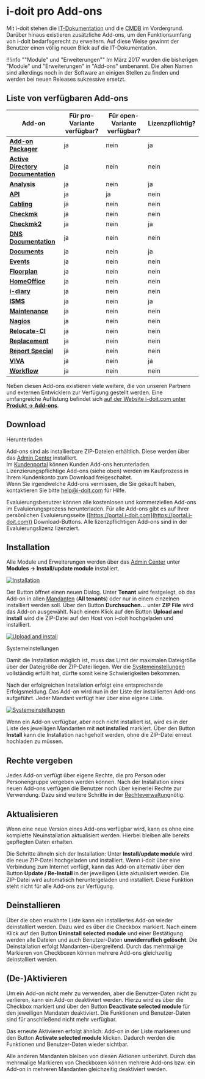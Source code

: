 # i-doit pro Add-ons

Mit i-doit stehen die [IT-Dokumentation](../grundlagen/struktur-it-dokumentation.md) und die [CMDB](../grundlagen/struktur-it-dokumentation.md) im Vordergrund. Darüber hinaus existieren zusätzliche Add-ons, um den Funktionsumfang von i-doit bedarfsgerecht zu erweitern. Auf diese Weise gewinnt der Benutzer einen völlig neuen Blick auf die IT-Dokumentation.

!!!info ""Module" und "Erweiterungen""
    Im März 2017 wurden die bisherigen "Module" und "Erweiterungen" in "Add-ons" umbenannt. Die alten Namen sind allerdings noch in der Software an einigen Stellen zu finden und werden bei neuen Releases sukzessive ersetzt.

Liste von verfügbaren Add-ons
-----------------------------

| Add-on | Für pro-Variante verfügbar? | Für open-Variante verfügbar? | Lizenzpflichtig? |
| --- | --- | --- | --- |
| **[Add-on](./add-on-packager.md) [Packager](./add-on-packager.md)** | ja  | nein | ja  |
| **[Active Directory Documentation](./active-directory-documentation.md)** | ja  | nein | nein |
| **[Analysis](./analysis.md)** | ja  | nein | ja  |
| **[API](./api/index.md)** | ja  | ja  | nein |
| **[Cabling](./cabling.md)** | ja  | nein | nein |
| **[Checkmk](./checkmk.md)** | ja  | nein | nein |
| **[Checkmk2](./checkmk2/index.md)** | ja  | nein | ja  |
| **[DNS Documentation](./dns-documentation.md)** | ja  | nein | nein |
| **[Documents](./documents/index.md)** | ja  | nein | ja  |
| **[Events](./events.md)** | ja  | nein | nein |
| **[Floorplan](./floorplan.md)** | ja  | nein | nein |
| **[HomeOffice](https://www.i-doit.com/blog/i-doit-home-office-add-on/)** | ja  | nein | nein |
| **[i-diary](./i-diary.md)** | ja  | nein | nein |
| **[ISMS](./isms.md)** | ja  | nein | ja  |
| **[Maintenance](./maintenance.md)** | ja  | nein | nein |
| **[Nagios](../automatisierung-und-integration/network-monitoring/nagios.md)** | ja  | nein | nein |
| **[Relocate-CI](./relocate-ci.md)** | ja  | nein | nein |
| **[Replacement](./replacement.md)** | ja  | nein | nein |
| **[Report Special](https://www.i-doit.com/blog/i-doit-reporting-special/)** | ja  | nein | nein |
| **[VIVA](./viva/index.md)** | ja  | nein | ja  |
| **[Workflow](./workflow.md)** | ja  | nein | nein |

Neben diesen Add-ons existieren viele weitere, die von unseren Partnern und externen Entwicklern zur Verfügung gestellt werden. Eine umfangreiche Auflistung befindet sich [auf der Website i-doit.com unter **Produkt → Add-ons**](https://www.i-doit.com/produkte/add-ons/).

Download
--------

Herunterladen

Add-ons sind als installierbare ZIP-Dateien erhältlich. Diese werden über das [Admin Center](../administration/admin-center.md#add-ons) installiert.  
Im [Kundenportal](../administration/kundenportal.md) können Kunden Add-ons herunterladen. Lizenzierungspflichtige Add-ons (siehe oben) werden im Kaufprozess in Ihrem Kundenkonto zum Download freigeschaltet.  
Wenn Sie irgendwelche Add-ons vermissen, die Sie gekauft haben, kontaktieren Sie bitte [help@i-doit.com](mailto:help@i-doit.com) für Hilfe.

Evaluierungsbenutzer können alle kostenlosen und kommerziellen Add-ons im Evaluierungsprozess herunterladen. Für alle Add-ons gibt es auf Ihrer persönlichen Evaluierungsseite ([https://portal.i-doit.com](https://portal.i-doit.com)) Download-Buttons. Alle lizenzpflichtigen Add-ons sind in der Evaluierungslizenz lizenziert.

Installation
------------

Alle Module und Erweiterungen werden über das [Admin Center](../administration/admin-center.md) unter **Modules → Install/update module** installiert.

[![Installation](../assets/images/de/i-doit-pro-add-ons/1-i-doit-add-ons.png)](../assets/images/de/i-doit-pro-add-ons/1-i-doit-add-ons.png)

Der Button öffnet einen neuen Dialog. Unter **Tenant** wird festgelegt, ob das Add-on in allen [Mandanten](../administration/mandantenfaehigkeit.md) (**All tenants**) oder nur in einem einzelnen installiert werden soll. Über den Button **Durchsuchen…** unter **ZIP File** wird das Add-on ausgewählt. Nach einem Klick auf den Button **Upload and install** wird die ZIP-Datei auf den Host von i-doit hochgeladen und installiert.

[![Upload and install](../assets/images/de/i-doit-pro-add-ons/2-i-doit-add-ons.png)](../assets/images/de/i-doit-pro-add-ons/2-i-doit-add-ons.png)

Systemeinstellungen

Damit die Installation möglich ist, muss das Limit der maximalen Dateigröße über der Dateigröße der ZIP-Datei liegen. Wer die [Systemeinstellungen](../installation/manuelle-installation/systemeinstellungen.md) vollständig erfüllt hat, dürfte somit keine Schwierigkeiten bekommen.

Nach der erfolgreichen Installation erfolgt eine entsprechende Erfolgsmeldung. Das Add-on wird nun in der Liste der installierten Add-ons aufgeführt. Jeder Mandant verfügt hier über eine eigene Liste.

[![Systemeinstellungen](../assets/images/de/i-doit-pro-add-ons/3-i-doit-add-ons.png)](../assets/images/de/i-doit-pro-add-ons/3-i-doit-add-ons.png)

Wenn ein Add-on verfügbar, aber noch nicht installiert ist, wird es in der Liste des jeweiligen Mandanten mit **not installed** markiert. Über den Button **Install** kann die Installation nachgeholt werden, ohne die ZIP-Datei erneut hochladen zu müssen.

Rechte vergeben
---------------

Jedes Add-on verfügt über eigene Rechte, die pro Person oder Personengruppe vergeben werden können. Nach der Installation eines neuen Add-ons verfügen die Benutzer noch über keinerlei Rechte zur Verwendung. Dazu sind weitere Schritte in der [Rechteverwaltung](../effizientes-dokumentieren/rechteverwaltung/index.md)nötig.

Aktualisieren
-------------

Wenn eine neue Version eines Add-ons verfügbar wird, kann es ohne eine komplette Neuinstallation aktualisiert werden. Hierbei bleiben alle bereits gepflegten Daten erhalten.

Die Schritte ähneln sich der Installation: Unter **Install/update module** wird die neue ZIP-Datei hochgeladen und installiert. Wenn i-doit über eine Verbindung zum Internet verfügt, kann das Add-on alternativ über den Button **Update / Re-Install** in der jeweiligen Liste aktualisiert werden. Die ZIP-Datei wird automatisch heruntergeladen und installiert. Diese Funktion steht nicht für alle Add-ons zur Verfügung.

Deinstallieren
--------------

Über die oben erwähnte Liste kann ein installiertes Add-on wieder deinstalliert werden. Dazu wird es über die Checkbox markiert. Nach einem Klick auf den Button **Uninstall selected module** und einer Bestätigung werden alle Dateien und auch Benutzer-Daten **unwiderruflich gelöscht**. Die Deinstallation erfolgt Mandanten-übergreifend. Durch das mehrmalige Markieren von Checkboxen können mehrere Add-ons gleichzeitig deinstalliert werden.

(De-)Aktivieren
---------------

Um ein Add-on nicht mehr zu verwenden, aber die Benutzer-Daten nicht zu verlieren, kann ein Add-on deaktiviert werden. Hierzu wird es über die Checkbox markiert und über den Button **Deactivate selected module** für den jeweiligen Mandaten deaktiviert. Die Funktionen und Benutzer-Daten sind für anschließend nicht mehr verfügbar.

Das erneute Aktivieren erfolgt ähnlich: Add-on in der Liste markieren und den Button **Activate selected module** klicken. Dadurch werden die Funktionen und Benutzer-Daten wieder sichtbar.

Alle anderen Mandanten bleiben von diesen Aktionen unberührt. Durch das mehrmalige Markieren von Checkboxen können mehrere Add-ons bzw. ein Add-on in mehreren Mandanten gleichzeitig deaktiviert werden.